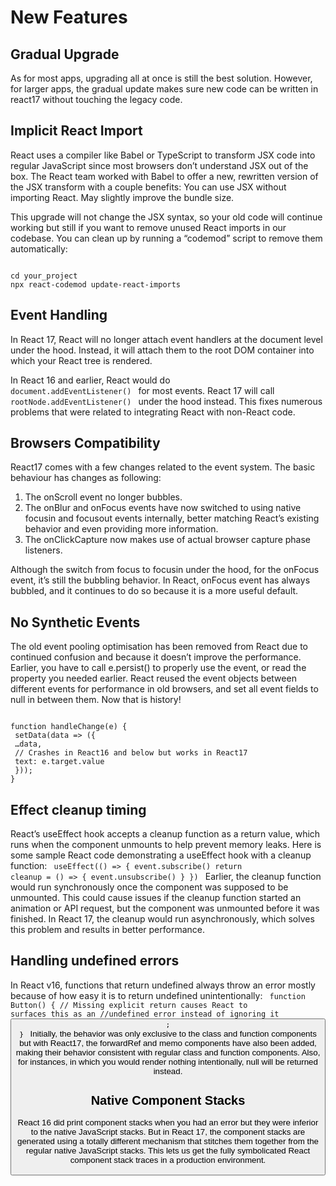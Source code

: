 # New Features

## Gradual Upgrade

As for most apps, upgrading all at once is still the best solution. However, for larger apps, the gradual update makes sure new code can be written in react17 without touching the legacy code.

## Implicit React Import

React uses a compiler like Babel or TypeScript to transform JSX code into regular JavaScript since most browsers don’t understand JSX out of the box. The React team worked with Babel to offer a new, rewritten version of the JSX transform with a couple benefits:
You can use JSX without importing React.
May slightly improve the bundle size.

This upgrade will not change the JSX syntax, so your old code will continue working but still if you want to remove unused React imports in our codebase. You can clean up by running a “codemod” script to remove them automatically:

<code>
cd your_project
npx react-codemod update-react-imports
</code>

## Event Handling

In React 17, React will no longer attach event handlers at the document level under the hood. Instead, it will attach them to the root DOM container into which your React tree is rendered.

In React 16 and earlier, React would do
<code>
document.addEventListener()
</code>
for most events. React 17 will call
<code>
rootNode.addEventListener()
</code>
under the hood instead.
This fixes numerous problems that were related to integrating React with non-React code.

## Browsers Compatibility

React17 comes with a few changes related to the event system. The basic behaviour has changes as following:

1. The onScroll event no longer bubbles.
2. The onBlur and onFocus events have now switched to using native focusin and focusout events internally, better matching React’s existing behavior and even providing more information.
3. The onClickCapture now makes use of actual browser capture phase listeners.

Although the switch from focus to focusin under the hood, for the onFocus event, it’s still the bubbling behavior. In React, onFocus event has always bubbled, and it continues to do so because it is a more useful default.

## No Synthetic Events

The old event pooling optimisation has been removed from React due to continued confusion and because it doesn’t improve the performance. Earlier, you have to call e.persist() to properly use the event, or read the property you needed earlier. React reused the event objects between different events for performance in old browsers, and set all event fields to null in between them. Now that is history!

<code>
function handleChange(e) {
 setData(data => ({
 …data,
 // Crashes in React16 and below but works in React17
 text: e.target.value
 }));
}
</code>

## Effect cleanup timing

React’s useEffect hook accepts a cleanup function as a return value, which runs when the component unmounts to help prevent memory leaks. Here is some sample React code demonstrating a useEffect hook with a cleanup function:
<code>
useEffect(() => {
event.subscribe()
return cleanup = () => {
event.unsubscribe()
}
})
</code>
Earlier, the cleanup function would run synchronously once the component was supposed to be unmounted. This could cause issues if the cleanup function started an animation or API request, but the component was unmounted before it was finished. In React 17, the cleanup would run asynchronously, which solves this problem and results in better performance.

## Handling undefined errors

In React v16, functions that return undefined always throw an error mostly because of how easy it is to return undefined unintentionally:
<code>
function Button() {
// Missing explicit return causes React to surfaces this as an //undefined error instead of ignoring it
<button />;
}
</code>
Initially, the behavior was only exclusive to the class and function components but with React17, the forwardRef and memo components have also been added, making their behavior consistent with regular class and function components. Also, for instances, in which you would render nothing intentionally, null will be returned instead.

## Native Component Stacks

React 16 did print component stacks when you had an error but they were inferior to the native JavaScript stacks. But in React 17, the component stacks are generated using a totally different mechanism that stitches them together from the regular native JavaScript stacks. This lets us get the fully symbolicated React component stack traces in a production environment.

